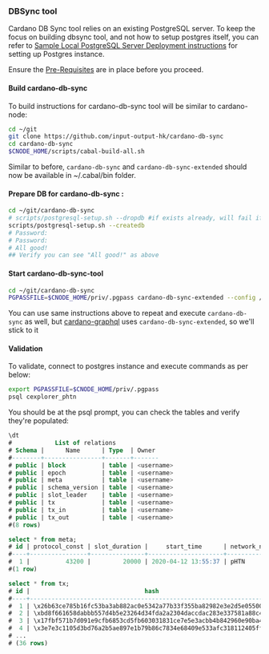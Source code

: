 ### DBSync tool

Cardano DB Sync tool relies on an existing PostgreSQL server. To keep the focus on building dbsync tool, and not how to setup postgres itself, you can refer to [Sample Local PostgreSQL Server Deployment instructions](postgres.md) for setting up Postgres instance.

Ensure the [Pre-Requisites](Common.md#dependencies-and-folder-structure-setup) are in place before you proceed.

#### Build cardano-db-sync

To build instructions for cardano-db-sync tool will be similar to cardano-node:
``` bash
cd ~/git
git clone https://github.com/input-output-hk/cardano-db-sync
cd cardano-db-sync
$CNODE_HOME/scripts/cabal-build-all.sh
```
Similar to before, `cardano-db-sync` and `cardano-db-sync-extended` should now be available in ~/.cabal/bin folder.

#### Prepare DB for cardano-db-sync :
``` bash
cd ~/git/cardano-db-sync
# scripts/postgresql-setup.sh --dropdb #if exists already, will fail if it doesnt - thats OK
scripts/postgresql-setup.sh --createdb
# Password:
# Password:
# All good!
## Verify you can see "All good!" as above
```

#### Start cardano-db-sync-tool
``` bash
cd ~/git/cardano-db-sync
PGPASSFILE=$CNODE_HOME/priv/.pgpass cardano-db-sync-extended --config /opt/cardano/cnode/files/ptn0.yaml --genesis-file /opt/cardano/cnode/files/genesis.json --socket-path /opt/cardano/cnode/sockets/node0.socket --schema-dir schema/
```

You can use same instructions above to repeat and execute `cardano-db-sync` as well, but [cardano-graphql](./graphql.md) uses `cardano-db-sync-extended`, so we'll stick to it

#### Validation

To validate, connect to postgres instance and execute commands as per below:

``` bash
export PGPASSFILE=$CNODE_HOME/priv/.pgpass
psql cexplorer_phtn
```

You should be at the psql prompt, you can check the tables and verify they're populated:

``` sql
\dt
#            List of relations
# Schema |      Name      | Type  | Owner
#--------+----------------+-------+-------
# public | block          | table | <username>
# public | epoch          | table | <username>
# public | meta           | table | <username>
# public | schema_version | table | <username>
# public | slot_leader    | table | <username>
# public | tx             | table | <username>
# public | tx_in          | table | <username>
# public | tx_out         | table | <username>
#(8 rows)

select * from meta;
# id | protocol_const | slot_duration |     start_time      | network_name
#----+----------------+---------------+---------------------+--------------
#  1 |          43200 |         20000 | 2020-04-12 13:55:37 | pHTN
#(1 row)

select * from tx;
# id |                                hash                                | block | fee |     out_sum      | size
#----+--------------------------------------------------------------------+-------+-----+------------------+------
#  1 | \x26b63ce785b16fc53ba3ab882ac0e5342a77b33f355ba82982e3e2d5e05500df |     1 |   0 |       1000000000 |    0
#  2 | \xbd8f661658dabbb557d4b5e23264d34fda2a2304daccdac283e337581a88c479 |     1 |   0 |   62499975000000 |    0
#  3 | \x17fbf571b7d091e9cfb6853cd5fb603031831ce7e5e3acbb4b842960e90ba419 |     1 |   0 |   62499975000000 |    0
#  4 | \x3e7e3c1105d3bd76a2b5ae897e1b79b86c7834e68409e533afc318112405ff69 |     1 |   0 |   62499975000000 |    0
# ...
# (36 rows)
```
